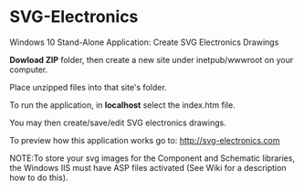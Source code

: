 # SVG-Electronics
Windows 10 Stand-Alone Application: Create SVG Electronics Drawings

**Dowload ZIP** folder, then create a new site under inetpub/wwwroot on your computer.

Place unzipped files into that site's folder.

To run the application, in **localhost** select the index.htm file. 

You may then create/save/edit SVG electronics drawings.

To preview how this application works go to: http://svg-electronics.com

NOTE:To store your svg images for the Component and Schematic libraries, the Windows IIS must have 
ASP files activated (See Wiki for a description how to do this).

